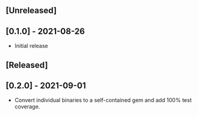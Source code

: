 ## [Unreleased]

## [0.1.0] - 2021-08-26

- Initial release

## [Released]

## [0.2.0] - 2021-09-01

- Convert individual binaries to a self-contained gem and add 100% test coverage.
